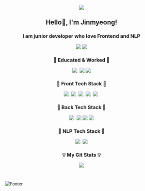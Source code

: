 <p align="center">
  <img src="https://capsule-render.vercel.app/api?type=waving&color=auto&height=200&section=header&text=Nice2MeetU%20😄&fontSize=50&animation=twinkling"/>
</p>

<h2 align="center"> Hello👋, I'm Jinmyeong!</h2>
<h3 align="center">I am junior developer who love Frontend and NLP</h3>
<p align="center">
   <a href="https://impartial-arch-218.notion.site/An-Jinmyeong-88b81784e7f24d4f93c81493e0063162"><img src="https://img.shields.io/badge/CV-000000?style=flat&logo=Notion&logoColor=white"/></a>
  <a href="https://velog.io/@cramming"><img src="https://img.shields.io/badge/Blog-20C997?style=flat&logo=Velog&logoColor=white"/></a>
  <br/>
</p>

<h3 align="center">📖 Educated & Worked 📖</h3>
<p align="center">
  <img src="https://img.shields.io/badge/Naver Glace-11B48A?style=flat&logo=Naver&logoColor=03C75A"/></a>&nbsp
  <img src="https://img.shields.io/badge/UNIST-02A9FF?style=flat&logo=UNIST&logoColor=white"/>
  <img src="https://img.shields.io/badge/UC Berkeley-FF9900?style=flat&logo=UC Berkeley&logoColor=white"/>
</p>

<h3 align="center">🍍 Front Tech Stack 🍍</h3>
<p align="center">
  <img src="https://img.shields.io/badge/ES6-ffb13b?style=flat&logo=javascript&logoColor=white"/></a>&nbsp
  <img src="https://img.shields.io/badge/TypeScript-005571?style=flat&logo=ts-node&logoColor=white"/></a>&nbsp
  <img src="https://img.shields.io/badge/React-005571?style=flat&logo=React&logoColor=white"/></a>&nbsp
  <img src="https://img.shields.io/badge/HTML-00599C?style=flat&logo=html5&logoColor=white"/></a>&nbsp
  <img src="https://img.shields.io/badge/CSS-1572B6?style=flat&logo=css3&logoColor=white"/></a>&nbsp
</p>

<h3 align="center">🥑 Back Tech Stack 🥑</h3>
<p align="center">
  <img src="https://img.shields.io/badge/NodeJS-11B48A?style=flat&logo=Node.js&logoColor=white"/></a>&nbsp
  <img src="https://img.shields.io/badge/GraphQL-E10098?style=flat&logo=GraphQL&logoColor=white"/>
  <img src="https://img.shields.io/badge/GitHub Actions-2088FF?style=flat&logo=GitHub Actions&logoColor=white"/>
  <img src="https://img.shields.io/badge/FastAPI-009688?style=flat&logo=FastAPI&logoColor=white"/>
</p>

<h3 align="center">🥕 NLP Tech Stack 🥕</h3>
<p align="center">
  <img src="https://img.shields.io/badge/Python-3776AB?style=flat&logo=Python&logoColor=white"/></a>&nbsp
  <img src="https://img.shields.io/badge/PyTorch-EE4C2C?style=flat&logo=PyTorch&logoColor=white"/>
</p>

<h3 align="center">💡 My Git Stats 💡</h3>
<p align="center">
  <a href="https://github.com/jinmyeongAN">
    <img align="center" src="https://github-readme-stats.vercel.app/api?username=jinmyeongAN&&hide=stars,contribs&count_private=true&show_icons=true&include_all_commits=true&theme=nord" />
  </a>
</p>
<br>

![Footer](https://capsule-render.vercel.app/api?type=waving&color=auto&height=100&section=footer)
